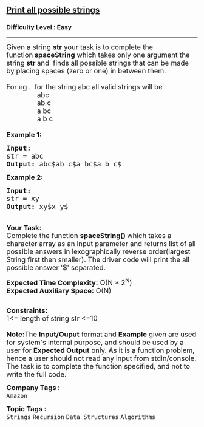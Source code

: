 <h2><a href="https://practice.geeksforgeeks.org/problems/print-all-possible-strings/1?page=1&difficulty[]=0&difficulty[]=1&status[]=unsolved&category[]=Recursion&sortBy=difficulty">Print all possible strings</a></h2><h3>Difficulty Level : Easy</h3><hr><div class="problems_problem_content__Xm_eO"><p><span style="font-size:18px">Given a string <strong>str</strong> your task is to complete the function<strong>&nbsp;spaceString</strong> which takes only one argument the string<strong> str </strong>and&nbsp;&nbsp;finds all possible strings that can be made by placing spaces (zero or one) in between them.&nbsp;<br>
<br>
For eg . &nbsp;for the string abc all valid strings will be<br>
&nbsp;&nbsp; &nbsp; &nbsp; &nbsp; &nbsp; &nbsp; &nbsp; &nbsp;abc<br>
&nbsp;&nbsp; &nbsp; &nbsp; &nbsp; &nbsp; &nbsp; &nbsp; &nbsp;ab c<br>
&nbsp;&nbsp; &nbsp; &nbsp; &nbsp; &nbsp; &nbsp; &nbsp; &nbsp;a bc<br>
&nbsp; &nbsp; &nbsp; &nbsp; &nbsp; &nbsp; &nbsp; &nbsp; a b c<br>
<br>
<strong>Example 1:</strong></span></p>

<pre><span style="font-size:18px"><strong>Input:
</strong>str = abc
<strong>Output: </strong>abc$ab&nbsp;c$a bc$a b c$<strong>
</strong></span></pre>

<p><span style="font-size:18px"><strong>Example 2:</strong></span></p>

<pre><span style="font-size:18px"><strong>Input:
</strong>str = xy
<strong>Output: </strong>xy$x y$

</span></pre>

<p><span style="font-size:18px"><strong>Your Task:</strong><br>
Complete the function&nbsp;<strong>spaceString()&nbsp;</strong>which takes a character array as an input parameter and returns list of all possible answers in lexographically&nbsp;reverse order(largest String first then smaller). The driver code will print the all possible answer '$' separated.</span></p>

<p><span style="font-size:18px"><strong>Expected Time Complexity:</strong>&nbsp;O(N * 2<sup>N</sup>)<br>
<strong>Expected Auxiliary Space:</strong>&nbsp;O(N)</span></p>

<p><br>
<span style="font-size:18px"><strong>Constraints:</strong><br>
1&lt;= length of string str&nbsp;&lt;=10<br>
<br>
<strong>Note:</strong>The <strong>Input/Ouput</strong> format and <strong>Example</strong> given are used for system's internal purpose, and should be used by a user for <strong>Expected Output</strong> only. As it is a function problem, hence a user should not read any input from stdin/console. The task is to complete the function specified, and not to write the full code.</span></p>
</div><p><span style=font-size:18px><strong>Company Tags : </strong><br><code>Amazon</code>&nbsp;<br><p><span style=font-size:18px><strong>Topic Tags : </strong><br><code>Strings</code>&nbsp;<code>Recursion</code>&nbsp;<code>Data Structures</code>&nbsp;<code>Algorithms</code>&nbsp;